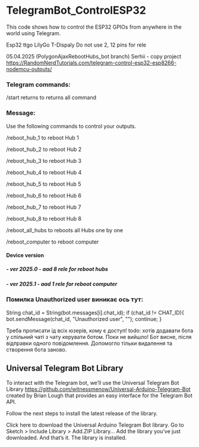 # TelegramBot_ControlESP32
This code shows how to control the ESP32 GPIOs from anywhere in the world using Telegram.

Esp32 ttgo LilyGo T-Dispaly
Do not use 2, 12 pins for rele

05.04.2025 (PolygonAjaxRebootHubs_bot branch)
  Serhii - copy project https://RandomNerdTutorials.com/telegram-control-esp32-esp8266-nodemcu-outputs/

### Telegram commands:
  /start returns to returns all command

### Message:

Use the following commands to control your outputs.

/reboot_hub_1 to reboot Hub 1 

/reboot_hub_2 to reboot Hub 2 

/reboot_hub_3 to reboot Hub 3 

/reboot_hub_4 to reboot Hub 4 

/reboot_hub_5 to reboot Hub 5 

/reboot_hub_6 to reboot Hub 6 

/reboot_hub_7 to reboot Hub 7 

/reboot_hub_8 to reboot Hub 8

/reboot_all_hubs to reboots all Hubs one by one

/reboot_computer to reboot computer

#### Device version
##### - ver 2025.0 - aad 8 rele for reboot hubs
##### - ver 2025.1 - aad 1 rele for reboot computer



### Помилка Unauthorized user виникає ось тут:

  String chat_id = String(bot.messages[i].chat_id);
  if (chat_id != CHAT_ID){
    bot.sendMessage(chat_id, "Unauthorized user", "");
    continue;
  }

Треба прописати ід всіх юзерів, кому є доступ!
todo: хотів додавати бота у спільний чаті з чату керувати ботом. Поки не вийшло! 
Бот висне, після відправки одного повідомлення. Допомогло тільки видалення та створення бота заново.

## Universal Telegram Bot Library
To interact with the Telegram bot, we’ll use the Universal Telegram Bot Library https://github.com/witnessmenow/Universal-Arduino-Telegram-Bot created by Brian Lough that provides an easy interface for the Telegram Bot API.

Follow the next steps to install the latest release of the library.

Click here to download the Universal Arduino Telegram Bot library.
Go to Sketch > Include Library > Add.ZIP Library...
Add the library you’ve just downloaded.
And that’s it. The library is installed.
